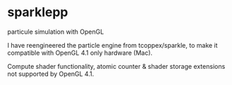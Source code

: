 # sparklepp
particule simulation with OpenGL


I have reengineered the particle engine from tcoppex/sparkle, to make it compatible with OpenGL 4.1 only hardware (Mac).

Compute shader functionality, atomic counter & shader storage extensions not supported by OpenGL 4.1. 

